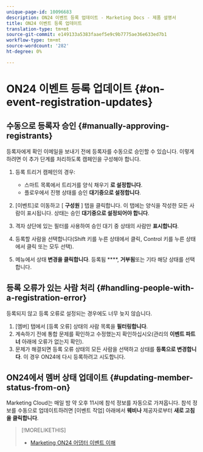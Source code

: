 ```yaml
---
unique-page-id: 10096683
description: ON24 이벤트 등록 업데이트 - Marketing Docs - 제품 설명서
title: ON24 이벤트 등록 업데이트
translation-type: tm+mt
source-git-commit: e149133a5383faaef5e9c9b7775ae36e633ed7b1
workflow-type: tm+mt
source-wordcount: '282'
ht-degree: 0%

---
```



# ON24 이벤트 등록 업데이트 {#on-event-registration-updates}

## 수동으로 등록자 승인 {#manually-approving-registrants}

등록자에게 확인 이메일을 보내기 전에 등록자를 수동으로 승인할 수 있습니다. 이렇게 하려면 이 추가 단계를 처리하도록 캠페인을 구성해야 합니다.

1. 등록 트리거 캠페인의 경우:

   * 스마트 목록에서 트리거를 양식 채우기 **로 설정합니다**.
   * 플로우에서 진행 상태를 승인 **대기중으로 설정합니다**.

1. [이벤트]로 이동하고 [ **구성원** ] 탭을 클릭합니다. 이 탭에는 양식을 작성한 모든 사람이 표시됩니다. 상태는 승인 **대기중으로 설정되어야 합니다**.
1. 격자 상단에 있는 필터를 사용하여 승인 대기 중 상태의 사람만 **표시합니다**.
1. 등록할 사람을 선택합니다(Shift 키를 누른 상태에서 클릭, Control 키를 누른 상태에서 클릭 또는 모두 선택).
1. 메뉴에서 상태 **변경을 클릭합니다**. 등록됨 ****, **거부됨**&#x200B;또는 기타 해당 상태를 선택합니다.

## 등록 오류가 있는 사람 처리 {#handling-people-with-a-registration-error}

등록되지 않고 등록 오류로 설정되는 경우에도 너무 늦지 않습니다.

1. [멤버] 탭에서 [등록 오류] 상태의 사람 목록을 **필터링합니다**.
1. 계속하기 전에 통합 문제를 확인하고 수정했는지 확인하십시오(관리의 **이벤트 파트너** 아래에 오류가 없는지 확인).
1. 문제가 해결되면 등록 오류 상태의 모든 사람을 선택하고 상태를 **등록으로 변경합니다**. 이 경우 ON24에 다시 등록하려고 시도합니다.

## ON24에서 멤버 상태 업데이트 {#updating-member-status-from-on}

Marketing Cloud는 매일 밤 약 오후 11시에 참석 정보를 자동으로 가져옵니다. 참석 정보를 수동으로 업데이트하려면 [이벤트 작업] 아래에서 **웨비나** 제공자로부터 **새로 고침을 클릭합니다**.

>[!MORELIKETHIS]
>
>* [Marketing ON24 어댑터 이벤트 이해](understanding-marketo-on24-adapter-events.md)

>




